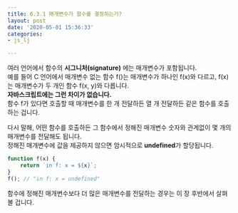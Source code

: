 ```yaml
---
title: 6.3.1 매개변수가 함수를 결정하는가?
layout: post
date: '2020-05-01 15:36:33'
categories:
- js_lj

---
```


여러 언어에서 함수의 **시그니처(signature)** 에는 매개변수가 포함됩니다.  
예를 들어 C 언어에서 매개변수 없는 함수 f()는 매개변수가 하나인 f(x)와 다르고, f(x)는 매개변수가 두 개인 함수 f(x, y)와 다릅니다.  
**자바스크립트에는 그런 차이가 없습니다.**  
함수 f가 있다면 호출할 때 매개변수를 한 개 전달하든 열 개 전달하든 같은 함수를 호출하는 겁니다.

다시 말해, 어떤 함수를 호출하든 그 함수에서 정해진 매개변수 숫자와 관계없이 몇 개의 매개변수를 전달해도 됩니다.  
정해진 매개변수에 값을 제공하지 않으면 암시적으로 **undefined**가 할당됩니다.

```javascript
function f(x) {
	return `in f: x = ${x}`;
}
f(); // "in f: x = undefined"
```

함수에 정해진 매개변수보다 더 많은 매개변수를 전달하는 경우는 이 장 후반에서 살펴볼 겁니다.